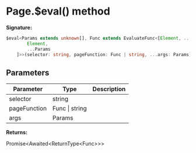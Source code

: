 # Page.$eval() method

**Signature:**

```typescript
$eval<Params extends unknown[], Func extends EvaluateFunc<[Element, ...Params]> = EvaluateFunc<[
        Element,
        ...Params
    ]>>(selector: string, pageFunction: Func | string, ...args: Params): Promise<Awaited<ReturnType<Func>>>;
```

## Parameters

| Parameter    | Type           | Description |
| ------------ | -------------- | ----------- |
| selector     | string         |             |
| pageFunction | Func \| string |             |
| args         | Params         |             |

**Returns:**

Promise&lt;Awaited&lt;ReturnType&lt;Func&gt;&gt;&gt;
